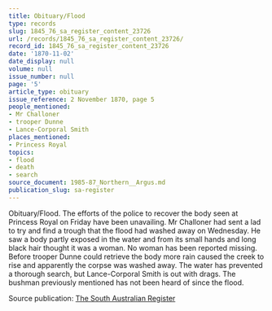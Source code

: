 ```yaml
---
title: Obituary/Flood
type: records
slug: 1845_76_sa_register_content_23726
url: /records/1845_76_sa_register_content_23726/
record_id: 1845_76_sa_register_content_23726
date: '1870-11-02'
date_display: null
volume: null
issue_number: null
page: '5'
article_type: obituary
issue_reference: 2 November 1870, page 5
people_mentioned:
- Mr Challoner
- trooper Dunne
- Lance-Corporal Smith
places_mentioned:
- Princess Royal
topics:
- flood
- death
- search
source_document: 1985-87_Northern__Argus.md
publication_slug: sa-register
---
```


Obituary/Flood.  The efforts of the police to recover the body seen at Princess Royal on Friday have been unavailing.  Mr Challoner had sent a lad to try and find a trough that the flood had washed away on Wednesday.  He saw a body partly exposed in the water and from its small hands and long black hair thought it was a woman.  No woman has been reported missing.  Before trooper Dunne could retrieve the body more rain caused the creek to rise and apparently the corpse was washed away.  The water has prevented a thorough search, but Lance-Corporal Smith is out with drags.  The bushman previously mentioned has not been heard of since the flood.

Source publication: [The South Australian Register](/publications/sa-register/)
